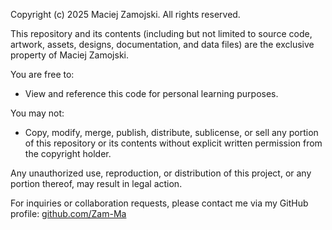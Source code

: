 Copyright (c) 2025 Maciej Zamojski. All rights reserved.

This repository and its contents (including but not limited to source code, 
artwork, assets, designs, documentation, and data files) are the exclusive 
property of Maciej Zamojski.

You are free to:
- View and reference this code for personal learning purposes.

You may not:
- Copy, modify, merge, publish, distribute, sublicense, or sell any portion 
  of this repository or its contents without explicit written permission from 
  the copyright holder.

Any unauthorized use, reproduction, or distribution of this project, or any 
portion thereof, may result in legal action.

For inquiries or collaboration requests, please contact me via my GitHub profile:
[github.com/Zam-Ma](https://github.com/Zam-Ma)
